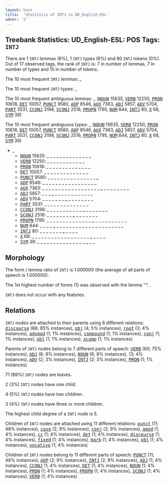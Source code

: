 ```yaml
---
layout: base
title:  'Statistics of INTJ in UD_English-ESL'
udver: '2'
---
```


## Treebank Statistics: UD_English-ESL: POS Tags: `INTJ`

There are 1 `INTJ` lemmas (6%), 1 `INTJ` types (6%) and 80 `INTJ` tokens (0%).
Out of 17 observed tags, the rank of `INTJ` is: 7 in number of lemmas, 7 in number of types and 15 in number of tokens.

The 10 most frequent `INTJ` lemmas: <em>_</em>

The 10 most frequent `INTJ` types:  <em>_</em>

The 10 most frequent ambiguous lemmas: <em>_</em> (<tt><a href="en_esl-pos-NOUN.html">NOUN</a></tt> 15635, <tt><a href="en_esl-pos-VERB.html">VERB</a></tt> 12250, <tt><a href="en_esl-pos-PRON.html">PRON</a></tt> 10618, <tt><a href="en_esl-pos-DET.html">DET</a></tt> 10057, <tt><a href="en_esl-pos-PUNCT.html">PUNCT</a></tt> 9580, <tt><a href="en_esl-pos-ADP.html">ADP</a></tt> 8546, <tt><a href="en_esl-pos-AUX.html">AUX</a></tt> 7363, <tt><a href="en_esl-pos-ADJ.html">ADJ</a></tt> 5857, <tt><a href="en_esl-pos-ADV.html">ADV</a></tt> 5704, <tt><a href="en_esl-pos-PART.html">PART</a></tt> 3531, <tt><a href="en_esl-pos-CCONJ.html">CCONJ</a></tt> 3198, <tt><a href="en_esl-pos-SCONJ.html">SCONJ</a></tt> 2516, <tt><a href="en_esl-pos-PROPN.html">PROPN</a></tt> 1795, <tt><a href="en_esl-pos-NUM.html">NUM</a></tt> 844, <tt><a href="en_esl-pos-INTJ.html">INTJ</a></tt> 80, <tt><a href="en_esl-pos-X.html">X</a></tt> 68, <tt><a href="en_esl-pos-SYM.html">SYM</a></tt> 39)

The 10 most frequent ambiguous types:  <em>_</em> (<tt><a href="en_esl-pos-NOUN.html">NOUN</a></tt> 15635, <tt><a href="en_esl-pos-VERB.html">VERB</a></tt> 12250, <tt><a href="en_esl-pos-PRON.html">PRON</a></tt> 10618, <tt><a href="en_esl-pos-DET.html">DET</a></tt> 10057, <tt><a href="en_esl-pos-PUNCT.html">PUNCT</a></tt> 9580, <tt><a href="en_esl-pos-ADP.html">ADP</a></tt> 8546, <tt><a href="en_esl-pos-AUX.html">AUX</a></tt> 7363, <tt><a href="en_esl-pos-ADJ.html">ADJ</a></tt> 5857, <tt><a href="en_esl-pos-ADV.html">ADV</a></tt> 5704, <tt><a href="en_esl-pos-PART.html">PART</a></tt> 3531, <tt><a href="en_esl-pos-CCONJ.html">CCONJ</a></tt> 3198, <tt><a href="en_esl-pos-SCONJ.html">SCONJ</a></tt> 2516, <tt><a href="en_esl-pos-PROPN.html">PROPN</a></tt> 1795, <tt><a href="en_esl-pos-NUM.html">NUM</a></tt> 844, <tt><a href="en_esl-pos-INTJ.html">INTJ</a></tt> 80, <tt><a href="en_esl-pos-X.html">X</a></tt> 68, <tt><a href="en_esl-pos-SYM.html">SYM</a></tt> 39)


* <em>_</em>
  * <tt><a href="en_esl-pos-NOUN.html">NOUN</a></tt> 15635: <em>_ _ _ _ <b>_</b> _ _ _ _ _ <b>_</b> _ _ _ _ _</em>
  * <tt><a href="en_esl-pos-VERB.html">VERB</a></tt> 12250: <em>_ <b>_</b> _ _ _ _ <b>_</b> _ _ _ _ <b>_</b> _ <b>_</b> _ _</em>
  * <tt><a href="en_esl-pos-PRON.html">PRON</a></tt> 10618: <em><b>_</b> _ _ _ _ _ _ _ _ _ _ _ _ _ <b>_</b> _</em>
  * <tt><a href="en_esl-pos-DET.html">DET</a></tt> 10057: <em>_ _ <b>_</b> _ _ _ _ _ _ <b>_</b> _ _ _ _ _ _</em>
  * <tt><a href="en_esl-pos-PUNCT.html">PUNCT</a></tt> 9580: <em>_ _ _ _ _ _ _ _ _ _ _ _ _ _ _ <b>_</b></em>
  * <tt><a href="en_esl-pos-ADP.html">ADP</a></tt> 8546: <em>_ _ _ _ _ _ _ _ _ <b>_</b> _ _ _ _ _ _ <b>_</b> _ _</em>
  * <tt><a href="en_esl-pos-AUX.html">AUX</a></tt> 7363: <em>_ _ _ _ _ _ _ _ _ _ _ _ _ _ _ _ _ _ <b>_</b> _ _ _ _ _ _ _ _</em>
  * <tt><a href="en_esl-pos-ADJ.html">ADJ</a></tt> 5857: <em>_ _ _ <b>_</b> _ _ _ _ _ _ _ _ _ _ _ _</em>
  * <tt><a href="en_esl-pos-ADV.html">ADV</a></tt> 5704: <em>_ _ _ _ _ _ _ <b>_</b> _ _ _ _ _ _ _ _</em>
  * <tt><a href="en_esl-pos-PART.html">PART</a></tt> 3531: <em>_ _ _ _ _ <b>_</b> _ _ _ _ _ _ <b>_</b> _ _ _</em>
  * <tt><a href="en_esl-pos-CCONJ.html">CCONJ</a></tt> 3198: <em>_ _ _ _ _ _ _ _ _ _ _ <b>_</b> _ _ _ _ _ _ _</em>
  * <tt><a href="en_esl-pos-SCONJ.html">SCONJ</a></tt> 2516: <em>_ _ _ _ _ _ _ _ <b>_</b> _ _ _ _ _ _ _</em>
  * <tt><a href="en_esl-pos-PROPN.html">PROPN</a></tt> 1795: <em>_ _ _ _ _ _ _ _ _ _ _ _ _ _ <b>_</b> _ _ _ _ _ _ _ _ _ _</em>
  * <tt><a href="en_esl-pos-NUM.html">NUM</a></tt> 844: <em>_ _ _ _ <b>_</b> _ _ _ _ _ _ _ _ _ _ _ _ _ _ _ _ _ _ _ _ _</em>
  * <tt><a href="en_esl-pos-INTJ.html">INTJ</a></tt> 80: <em>_ _ _ _ _ _ _ <b>_</b> _ _ _ _</em>
  * <tt><a href="en_esl-pos-X.html">X</a></tt> 68: <em>_ _ _ _ _ _ _ _ _ _ _ _ _ _ _ _ _ _ <b>_</b> _ _ _ _</em>
  * <tt><a href="en_esl-pos-SYM.html">SYM</a></tt> 39: <em>_ _ _ _ _ _ _ _ _ _ _ _ _ _ _ <b>_</b> _ _</em>

## Morphology

The form / lemma ratio of `INTJ` is 1.000000 (the average of all parts of speech is 1.000000).

The 1st highest number of forms (1) was observed with the lemma “_”: <em>_</em>.

`INTJ` does not occur with any features.


## Relations

`INTJ` nodes are attached to their parents using 8 different relations: <tt><a href="en_esl-dep-discourse.html">discourse</a></tt> (68; 85% instances), <tt><a href="en_esl-dep-obj.html">obj</a></tt> (4; 5% instances), <tt><a href="en_esl-dep-root.html">root</a></tt> (3; 4% instances), <tt><a href="en_esl-dep-advmod.html">advmod</a></tt> (1; 1% instances), <tt><a href="en_esl-dep-compound.html">compound</a></tt> (1; 1% instances), <tt><a href="en_esl-dep-conj.html">conj</a></tt> (1; 1% instances), <tt><a href="en_esl-dep-obl.html">obl</a></tt> (1; 1% instances), <tt><a href="en_esl-dep-xcomp.html">xcomp</a></tt> (1; 1% instances)

Parents of `INTJ` nodes belong to 7 different parts of speech: <tt><a href="en_esl-pos-VERB.html">VERB</a></tt> (60; 75% instances), <tt><a href="en_esl-pos-ADJ.html">ADJ</a></tt> (6; 8% instances), <tt><a href="en_esl-pos-NOUN.html">NOUN</a></tt> (6; 8% instances),  (3; 4% instances), <tt><a href="en_esl-pos-ADV.html">ADV</a></tt> (2; 3% instances), <tt><a href="en_esl-pos-INTJ.html">INTJ</a></tt> (2; 3% instances), <tt><a href="en_esl-pos-PRON.html">PRON</a></tt> (1; 1% instances)

71 (89%) `INTJ` nodes are leaves.

2 (3%) `INTJ` nodes have one child.

4 (5%) `INTJ` nodes have two children.

3 (4%) `INTJ` nodes have three or more children.

The highest child degree of a `INTJ` node is 5.

Children of `INTJ` nodes are attached using 11 different relations: <tt><a href="en_esl-dep-punct.html">punct</a></tt> (11; 48% instances), <tt><a href="en_esl-dep-case.html">case</a></tt> (2; 9% instances), <tt><a href="en_esl-dep-conj.html">conj</a></tt> (2; 9% instances), <tt><a href="en_esl-dep-amod.html">amod</a></tt> (1; 4% instances), <tt><a href="en_esl-dep-cc.html">cc</a></tt> (1; 4% instances), <tt><a href="en_esl-dep-det.html">det</a></tt> (1; 4% instances), <tt><a href="en_esl-dep-discourse.html">discourse</a></tt> (1; 4% instances), <tt><a href="en_esl-dep-fixed.html">fixed</a></tt> (1; 4% instances), <tt><a href="en_esl-dep-mark.html">mark</a></tt> (1; 4% instances), <tt><a href="en_esl-dep-obl.html">obl</a></tt> (1; 4% instances), <tt><a href="en_esl-dep-vocative.html">vocative</a></tt> (1; 4% instances)

Children of `INTJ` nodes belong to 11 different parts of speech: <tt><a href="en_esl-pos-PUNCT.html">PUNCT</a></tt> (11; 48% instances), <tt><a href="en_esl-pos-ADP.html">ADP</a></tt> (2; 9% instances), <tt><a href="en_esl-pos-INTJ.html">INTJ</a></tt> (2; 9% instances), <tt><a href="en_esl-pos-ADJ.html">ADJ</a></tt> (1; 4% instances), <tt><a href="en_esl-pos-CCONJ.html">CCONJ</a></tt> (1; 4% instances), <tt><a href="en_esl-pos-DET.html">DET</a></tt> (1; 4% instances), <tt><a href="en_esl-pos-NOUN.html">NOUN</a></tt> (1; 4% instances), <tt><a href="en_esl-pos-PRON.html">PRON</a></tt> (1; 4% instances), <tt><a href="en_esl-pos-PROPN.html">PROPN</a></tt> (1; 4% instances), <tt><a href="en_esl-pos-SCONJ.html">SCONJ</a></tt> (1; 4% instances), <tt><a href="en_esl-pos-VERB.html">VERB</a></tt> (1; 4% instances)

